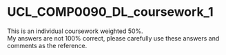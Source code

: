 # UCL_COMP0090_DL_coursework_1
This is an individual coursework weighted 50%.\
My answers are not 100% correct, please carefully use these answers and comments as the reference.
